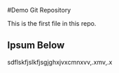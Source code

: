 #Demo Git Repository

This is the first file in this repo.


## Ipsum Below

sdflskfjslkfjsgjghxjvxcmnxvv,.xmv,.x